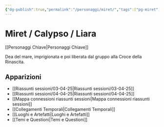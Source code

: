 ```yaml
---
{"dg-publish":true,"permalink":"/personaggi/miret/","tags":["pg-miret"]}
---
```


# Miret / Calypso / Liara

[[Personaggi Chiave\|Personaggi Chiave]]

Dea del mare, imprigionata e poi liberata dal gruppo alla Croce della Rinascita.

## Apparizioni
- [[Riassunti sessioni/03-04-25\|Riassunti sessioni/03-04-25]]
- [[Riassunti sessioni/04-04-25\|Riassunti sessioni/04-04-25]]
- [[Mappa connessioni riassunti sessioni\|Mappa connessioni riassunti sessioni]]
- [[Collegamenti Temporali\|Collegamenti Temporali]]
- [[Luoghi e Artefatti\|Luoghi e Artefatti]]
- [[Temi e Questioni\|Temi e Questioni]]